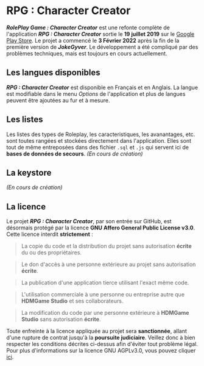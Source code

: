 # RPG : Character Creator
***RolePlay Game : Character Creator*** est une refonte complète de l'application ***RPG : Character Creator*** sortie le **19 juillet 2019** sur le [Google Play Store](https://play.google.com/store/apps/details?id=appinventor.ai_valentinytb_vd.RPGCharachterCreator). Le projet a commencé le **3 Février 2022** après la fin de la première version de ***JokeGyver***. Le développement a été compliqué par des problèmes techniques, mais est toujours en cours actuellement.

## Les langues disponibles
***RPG : Character Creator*** est disponible en Français et en Anglais. La langue est modifiable dans le menu *Options* de l'application et plus de langues peuvent être ajoutées au fur et à mesure.

## Les listes
Les listes des types de Roleplay, les caracteristiques, les avanantages, etc. sont toutes rangées et stockées directement dans l'application. Elles sont tout de même entreposées dans des fichier `.sql` et `.js` qui servent ici de **bases de données de secours**. *(En cours de création)*

## La keystore
*(En cours de création)*

## La licence

Le projet ***RPG : Character Creator***, par son entrée sur GitHub, est désormais protégé par la licence **GNU Affero General Public License v3.0**. Cette licence interdit **strictement** :
> La copie du code et la distribution du projet sans autorisation **écrite** du ou des propriétaires.

> Le don d'accès à une personne extérieure au projet sans autorisation **écrite**.

> La publication d'une application tierce utilisant l'exact même code.

> L'utilisation commerciale à une personne ou entreprise autre que **HDMGame Studio** et ses collaborateurs.

> La modification du code par une personne extérieure à **HDMGame Studio** sans autorisation **écrite**.

Toute enfreinte à la licence appliquée au projet sera **sanctionnée**, allant d'une rupture de contrat jusqu'à la **poursuite judiciaire**. Veillez donc à bien respecter les conditions décrites ci-dessus afin d'éviter tout problème légal. Pour plus d'informations sur la licence GNU AGPLv3.0, vous pouvez cliquer [ici](https://www.gnu.org/licenses/).
